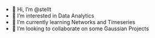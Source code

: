 - 👋 Hi, I’m @stellt
- 👀 I’m interested in Data Analytics
- 🌱 I’m currently learning Networks and Timeseries
- 💞️ I’m looking to collaborate on some Gaussian Projects

<!---
stellt/stellt is a ✨ special ✨ repository because its `README.md` (this file) appears on your GitHub profile.
You can click the Preview link to take a look at your changes.
--->
